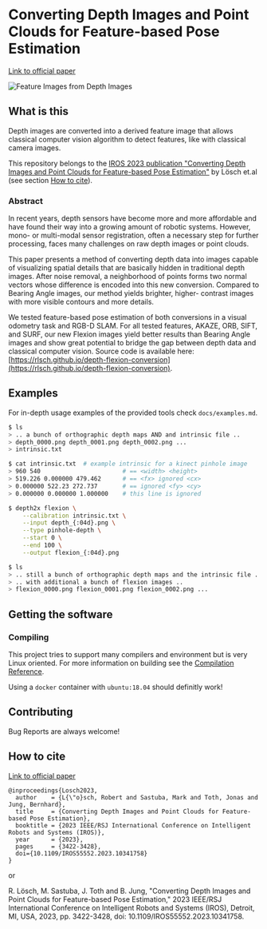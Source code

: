 # Converting Depth Images and Point Clouds for Feature-based Pose Estimation
[Link to official paper](doi.org/10.1109/IROS55552.2023.10341758)

![Feature Images from Depth Images](docs/all-types-labeled.gif)


## What is this

Depth images are converted into a derived feature image
that allows classical computer vision algorithm to detect features, like with classical camera images.

This repository belongs to the [IROS 2023 publication "Converting Depth Images and Point Clouds for Feature-based Pose Estimation"](https://ieeexplore.ieee.org/document/10341758) by Lösch et.al (see section [How to cite](#how-to-cite)).


### Abstract
In recent years, depth sensors have become more and more affordable and have found their way into a growing amount of robotic systems. However, mono- or multi-modal sensor registration, often a necessary step for further processing, faces many challenges on raw depth images or point clouds. 

This paper presents a method of converting depth data into images capable of visualizing spatial details that are basically hidden in traditional depth images. After noise removal, a neighborhood of points forms two normal vectors whose difference is encoded into this new conversion. Compared to Bearing Angle images, our method yields brighter, higher- contrast images with more visible contours and more details. 

We tested feature-based pose estimation of both conversions in a visual odometry task and RGB-D SLAM. For all tested features, AKAZE, ORB, SIFT, and SURF, our new Flexion images yield better results than Bearing Angle images and show great potential to bridge the gap between depth data and classical computer vision. Source code is available here: [https://rlsch.github.io/depth-flexion-conversion](https://rlsch.github.io/depth-flexion-conversion).

## Examples

For in-depth usage examples of the provided tools check `docs/examples.md`.

```bash
$ ls
> .. a bunch of orthographic depth maps AND and intrinsic file ..
> depth_0000.png depth_0001.png depth_0002.png ...
> intrinsic.txt

$ cat intrinsic.txt  # example intrinsic for a kinect pinhole image
> 960 540                       # == <width> <height>
> 519.226 0.000000 479.462      # == <fx> ignored <cx>
> 0.000000 522.23 272.737       # == ignored <fy> <cy>
> 0.000000 0.000000 1.000000    # this line is ignored

$ depth2x flexion \
    --calibration intrinsic.txt \
    --input depth_{:04d}.png \
    --type pinhole-depth \
    --start 0 \
    --end 100 \
    --output flexion_{:04d}.png

$ ls
> .. still a bunch of orthographic depth maps and the intrinsic file ..
> .. with additional a bunch of flexion images ..
> flexion_0000.png flexion_0001.png flexion_0002.png ...
```

## Getting the software

### Compiling

This project tries to support many compilers and environment but is
very Linux oriented. For more information on building see the
[Compilation Reference](docs/compilation.md).

Using a `docker` container with `ubuntu:18.04` should definitly work! 


## Contributing

Bug Reports are always welcome!

## How to cite
[Link to official paper](doi.org/10.1109/IROS55552.2023.10341758)
```
@inproceedings{Losch2023,
  author    = {L{\"o}sch, Robert and Sastuba, Mark and Toth, Jonas and Jung, Bernhard},
  title     = {Converting Depth Images and Point Clouds for Feature-based Pose Estimation},
  booktitle = {2023 IEEE/RSJ International Conference on Intelligent Robots and Systems (IROS)},
  year      = {2023},
  pages     = {3422-3428},
  doi={10.1109/IROS55552.2023.10341758}
}
```

or

R. Lösch, M. Sastuba, J. Toth and B. Jung, "Converting Depth Images and Point Clouds for Feature-based Pose Estimation," 2023 IEEE/RSJ International Conference on Intelligent Robots and Systems (IROS), Detroit, MI, USA, 2023, pp. 3422-3428, doi: 10.1109/IROS55552.2023.10341758.


